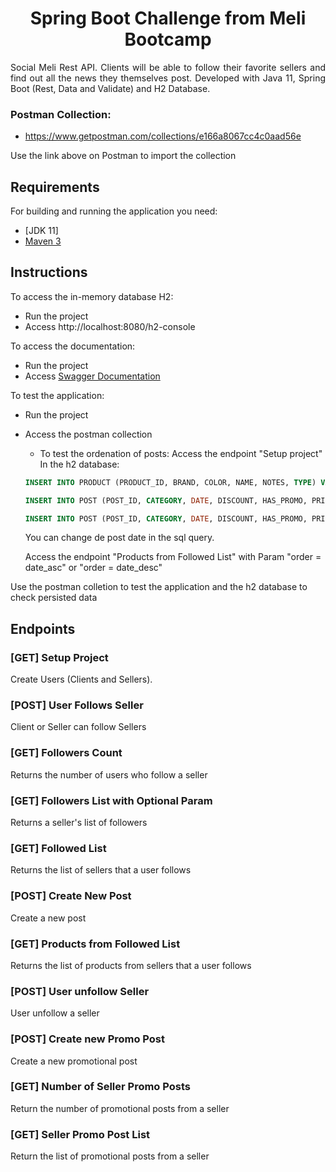 <h1 align="center"> Spring Boot Challenge from Meli Bootcamp </h1>

<p align="justify"> Social Meli Rest API. Clients will be able to follow their favorite sellers and find out all the news they themselves post. Developed with Java 11, Spring Boot (Rest, Data and Validate) and H2 Database. </p>

### Postman Collection:

- https://www.getpostman.com/collections/e166a8067cc4c0aad56e

Use the link above on Postman to import the collection

## Requirements

For building and running the application you need:

- [JDK 11]
- [Maven 3](https://maven.apache.org)

## Instructions

To access the in-memory database H2:

- Run the project
- Access http://localhost:8080/h2-console

To access the documentation:
- Run the project
- Access [Swagger Documentation](http://localhost:8080/swagger-ui.html#/)

To test the application:
- Run the project
- Access the postman collection

  - To test the ordenation of posts:
  Access the endpoint "Setup project"
  In the h2 database:
  ```sql
  INSERT INTO PRODUCT (PRODUCT_ID, BRAND, COLOR, NAME, NOTES, TYPE) VALUES (1, 'LG', 'Red' , 'Mousepad' , null , 'Tech');

  INSERT INTO POST (POST_ID, CATEGORY, DATE, DISCOUNT, HAS_PROMO, PRICE, PRODUCT_PRODUCT_ID, SELLER_ID) VALUES (1,  100 , '2018-10-20', null, null , 200.0 , 1, 5);

  INSERT INTO POST (POST_ID, CATEGORY, DATE, DISCOUNT, HAS_PROMO, PRICE, PRODUCT_PRODUCT_ID, SELLER_ID) VALUES (2,  100 , '2021-05-25', null, null , 200.0 , 1, 5);
  ```
  
  You can change de post date in the sql query.
  
  Access the endpoint "Products from Followed List" with Param "order = date_asc" or "order = date_desc"

Use the postman colletion to test the application and the h2 database to check persisted data

## Endpoints

### [GET] Setup Project
Create Users (Clients and Sellers).

### [POST] User Follows Seller

Client or Seller can follow Sellers

### [GET] Followers Count

Returns the number of users who follow a seller

### [GET] Followers List with Optional Param

Returns a seller's list of followers

### [GET] Followed List

Returns the list of sellers that a user follows

### [POST] Create New Post

Create a new post

### [GET] Products from Followed List

Returns the list of products from sellers that a user follows

### [POST] User unfollow Seller

User unfollow a seller

### [POST] Create new Promo Post

Create a new promotional post

### [GET] Number of Seller Promo Posts

Return the number of promotional posts from a seller

### [GET] Seller Promo Post List

Return the list of promotional posts from a seller
